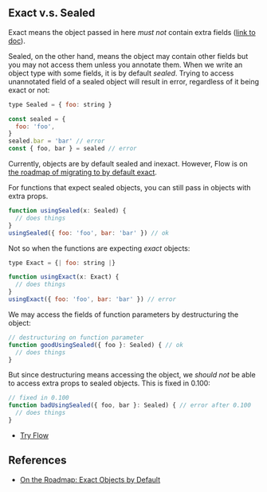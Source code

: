 ## Exact v.s. Sealed

Exact means the object passed in here _must not_ contain extra fields ([link to doc](https://flow.org/en/docs/types/objects/#toc-exact-object-types)).

Sealed, on the other hand, means the object may contain other fields but you may not access them unless you annotate them. When we write an object type with some fields, it is by default _sealed_. Trying to access unannotated field of a sealed object will result in error, regardless of it being exact or not:

```js
type Sealed = { foo: string }

const sealed = {
  foo: 'foo',
}
sealed.bar = 'bar' // error
const { foo, bar } = sealed // error
```

Currently, objects are by default sealed and inexact. However, Flow is on [the roadmap of migrating to by default exact](https://medium.com/flow-type/on-the-roadmap-exact-objects-by-default-16b72933c5cf).

For functions that expect sealed objects, you can still pass in objects with extra props.

```js
function usingSealed(x: Sealed) {
  // does things
}
usingSealed({ foo: 'foo', bar: 'bar' }) // ok
```

Not so when the functions are expecting _exact_ objects:

```js
type Exact = {| foo: string |}

function usingExact(x: Exact) {
  // does things
}
usingExact({ foo: 'foo', bar: 'bar' }) // error
```

We may access the fields of function parameters by destructuring the object:

```js
// destructuring on function parameter
function goodUsingSealed({ foo }: Sealed) { // ok
  // does things
}
```

But since destructuring means accessing the object, we _should not_ be able to access extra props to sealed objects. This is fixed in 0.100:

```js
// fixed in 0.100
function badUsingSealed({ foo, bar }: Sealed) { // error after 0.100
  // does things
}
```

- [Try Flow](https://flow.org/try/#0C4TwDgpgBAyhCGAbCATKBeKBvKAzA9vgFxQDOwATgJYB2A5lAL4DcAUKJFAKIAe8AxsAzYAPnkIly1elBEtWrfvhrkyCZGkxZWUccSgByAvgOtGrUutQA6AEbwKwg-YoHmUAPQeoEChXwUisqqOMYANFAuTMKWSKjuXj5+AQq4AK40glTKUGmktHRwcSgAFDwkRRoAlNg6nt4o+BCkUMAAFgWkZqx5BZWoJaEShsYGES4kzg4GTFUJ3vgA1qkZWTm99LwCwGUkW4I12rqJjc2tHfRd5ht0+ztD+kaEY5EOky4zjHMAkIm+-oFWCdmpQ0oI0tIGDl0plgNkaFAwA54ABbCDAXysGFrBF0QgoACq+Xo-VKDyYFSsKEO9SgSzqJyaLXanTMbCB3lwVB4qCgtCgAAZrABGAUCrGrOE5eyE4mFKmDPTjBwU2BUml-ZKOeC4DGOIWi8XHBpM86s8xAA)


References
---
- [On the Roadmap: Exact Objects by Default](https://medium.com/flow-type/on-the-roadmap-exact-objects-by-default-16b72933c5cf)
